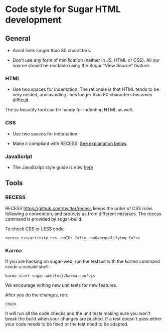 Code style for Sugar HTML development
=====================================

General
-------

* Avoid lines longer than 80 characters.

* Don't use any form of minification (neither in JS, HTML or CSS).
  All our source should be readable using the Sugar "View Source"
  feature.

### HTML

* Use two spaces for indentation.  The rationale is that HTML tends to
  be very nested, and avoiding lines longer than 80 characters becomes
  difficult.

The js-beautify tool can be handy for indenting HTML as well.

### CSS

* Use two spaces for indentation.

* Make it compliant with RECESS. [See explanation below](#recess).

### JavaScript

* The JavaScript style guide is now [here](#https://github.com/sugarlabs/sugar-docs/blob/master/src/javascript-style.md)

Tools
-----

### RECESS

RECESS <https://github.com/twitter/recess> keeps the order of CSS
rules following a convention, and protects us from different mistakes.
The recess command is provided by sugar-build.

To check CSS or LESS code:

    recess css/activity.css -noIDs false -noOverqualifying false

### Karma

If you are hacking on sugar-web, run the testsuit with the *karma* command inside a osbuild shell:

    karma start sugar-web/test/karma.conf.js

We encourage writing new unit tests for new features.

After you do the changes, run:

    check

It will run all the code checks and the unit tests making sure you won't break the build when your changes are pushed. 
If a test doesn't pass either your code needs to be fixed or the test need to be adapted.
